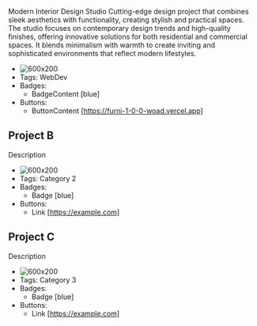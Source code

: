 Modern Interior Design Studio
Сutting-edge design project that combines sleek aesthetics with functionality, creating stylish and practical spaces. The studio focuses on contemporary design trends and high-quality finishes, offering innovative solutions for both residential and commercial spaces. It blends minimalism with warmth to create inviting and sophisticated environments that reflect modern lifestyles.
- ![600x200](https://via.placeholder.com/600x200)
- Tags: WebDev
- Badges:
  - BadgeContent [blue]
- Buttons:
  - ButtonContent [https://furni-1-0-0-woad.vercel.app]

## Project B
Description
- ![600x200](https://via.placeholder.com/600x200)
- Tags: Category 2
- Badges:
  - Badge [blue]
- Buttons:
  - Link [https://example.com]

## Project C
Description
- ![600x200](https://via.placeholder.com/600x200) 
- Tags: Category 3
- Badges:
  - Badge [blue]
- Buttons:
  - Link [https://example.com]